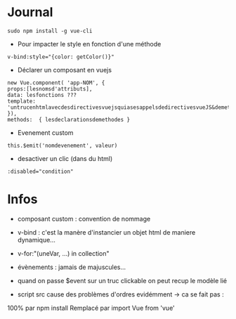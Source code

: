 # Journal

```
sudo npm install -g vue-cli
```

* Pour impacter le style en fonction d'une méthode 

```
v-bind:style="{color: getColor()}"
```

* Déclarer un composant en vuejs

```
new Vue.component( 'app-NOM', {
props:[lesnomsd'attributs],
data: lesfonctions ???
template: 'untrucenhtmlavecdesdirectivesvuejsquiasesappelsdedirectivesvueJS&demethods'
}),
methods:  { lesdeclarationsdemethodes }
```

* Evenement custom

```
this.$emit('nomdevenement', valeur)
```

* desactiver un clic (dans du html)

```
:disabled="condition"

```

# Infos
 
* composant custom : convention de nommage <app-NOM></app-NOM>

* v-bind : c'est la manère d'instancier un objet html de maniere dynamique...

* v-for:"(uneVar, ...) in collection"

* évènements : jamais de majuscules...

* quand on passe $event sur un truc clickable on peut recup le modèle lié

* script src cause des problèmes d'ordres evidémment -> ca se fait pas : 

100% par npm install
Remplacé par import Vue from 'vue'